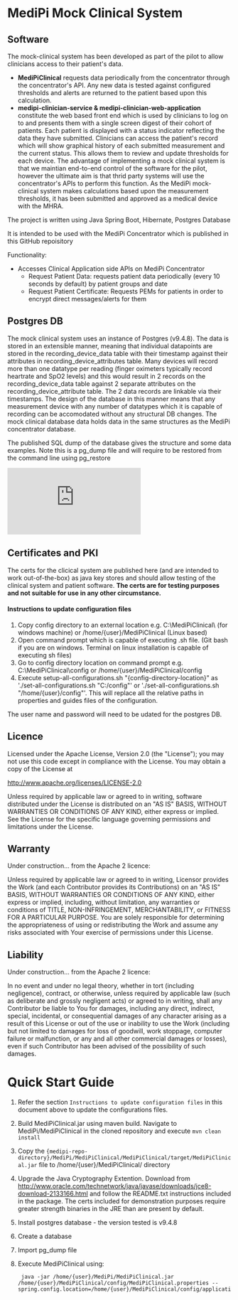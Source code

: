 # MediPi Mock Clinical System


## Software
The mock-clinical system has been developed as part of the pilot to allow clinicians access to their patient's data. 

* **MediPiClinical** requests data periodically from the concentrator through the concentrator's API. Any new data is tested against configured thresholds and alerts are returned to the patient based upon this calculation. 
* **medipi-clinician-service & medipi-clinician-web-application** constitute the web based front end which is used by clinicians to log on to and presents them with a single screen digest of their cohort of patients. Each patient is displayed with a status indicator reflecting the data they have submitted. Clinicians can access the patient's record which will show graphical history of each submitted measurement and the current status. This allows them to review and update thresholds for each device. The advantage of implementing a mock clinical system is that we maintian end-to-end control of the software for the pilot, however the ultimate aim is that thrid party systems will use the concentrator's APIs to perform this function. As the MediPi mock-clinical system makes calculations based upon the measurement thresholds, it has been submitted and approved as a medical device with the MHRA.


The project is written using Java Spring Boot, Hibernate, Postgres Database

It is intended to be used with the MediPi Concentrator which is published in this GitHub repoisitory

Functionality:

* Accesses Clinical Application side APIs on MediPi Concentrator
	* Request Patient Data: requests patient data periodically (every 10 seconds by default) by patient groups and date
	* Request Patient Certificate: Requests PEMs for patients in order to encrypt direct messages/alerts for them
	

## Postgres DB
The mock clinical system uses an instance of Postgres (v9.4.8). The data is stored in an extensible manner, meaning that individual datapoints are stored in the recording_device_data table with their timestamp against their attributes in recording_device_attributes table. Many devices will record more than one datatype per reading (finger oximeters typically record heartrate and SpO2 levels) and this would result in 2 records on the recording_device_data table against 2 separate attributes on the recording_device_attribute table. The 2 data records are linkable via their timestamps. The design of the database in this manner means that any measurement device with any number of datatypes which it is capable of recording can be accomodated without any structural DB changes. The mock clinical database data holds data in the same structures as the MediPi concentrator database.

The published SQL dump of the database gives the structure and some data examples. Note this is a pg_dump file and will require to be restored from the command line using pg_restore

![Database Structure Document](https://github.com/rprobinson/MediPi/files/487667/Database_view.pdf)


## Certificates and PKI
The certs for the clicical system are published here (and are intended to work out-of-the-box) as java key stores and should allow testing of the clinical system and patient software. **The certs are for testing purposes and not suitable for use in any other circumstance.**

#### Instructions to update configuration files
1. Copy config directory to an external location e.g. C:\MediPiClinical\ (for windows machine) or /home/{user}/MediPiClinical (Linux based)
2. Open command prompt which is capable of executing .sh file. (Git bash if you are on windows. Terminal on linux installation is capable of executing sh files)
3. Go to config directory location on command prompt e.g. C:\MediPiClinical\config or /home/{user}/MediPiClinical/config
4. Execute setup-all-configurations.sh "{config-directory-location}" as './set-all-configurations.sh "C:/config"' or './set-all-configurations.sh "/home/{user}/config"'. This will replace all the relative paths in properties and guides files of the configuration.

The user name and password will need to be udated for the postgres DB.

## Licence

 Licensed under the Apache License, Version 2.0 (the "License");
 you may not use this code except in compliance with the License.
 You may obtain a copy of the License at

 http://www.apache.org/licenses/LICENSE-2.0

 Unless required by applicable law or agreed to in writing, software
 distributed under the License is distributed on an "AS IS" BASIS,
 WITHOUT WARRANTIES OR CONDITIONS OF ANY KIND, either express or implied.
 See the License for the specific language governing permissions and
 limitations under the License.

## Warranty 
Under construction... from the Apache 2 licence:

Unless required by applicable law or agreed to in writing, Licensor provides the Work (and each Contributor provides its Contributions) on an "AS IS" BASIS, WITHOUT WARRANTIES OR CONDITIONS OF ANY KIND, either express or implied, including, without limitation, any warranties or conditions of TITLE, NON-INFRINGEMENT, MERCHANTABILITY, or FITNESS FOR A PARTICULAR PURPOSE. You are solely responsible for determining the appropriateness of using or redistributing the Work and assume any risks associated with Your exercise of permissions under this License.

## Liability
Under construction... from the Apache 2 licence:

In no event and under no legal theory, whether in tort (including negligence), contract, or otherwise, unless required by applicable law (such as deliberate and grossly negligent acts) or agreed to in writing, shall any Contributor be liable to You for damages, including any direct, indirect, special, incidental, or consequential damages of any character arising as a result of this License or out of the use or inability to use the Work (including but not limited to damages for loss of goodwill, work stoppage, computer failure or malfunction, or any and all other commercial damages or losses), even if such Contributor has been advised of the possibility of such damages.

# Quick Start Guide

1. Refer the section `Instructions to update configuration files` in this document above to update the configurations files.

2. Build MediPiClinical.jar using maven build. Navigate to MediPi/MediPiClinical in the cloned repository and execute `mvn clean install`

3. Copy the `{medipi-repo-directory}/MediPi/MediPiClinical/MediPiClinical/target/MediPiClinical.jar` file to /home/{user}/MediPiClinical/ directory

4. Upgrade the Java Cryptography Extention. Download from http://www.oracle.com/technetwork/java/javase/downloads/jce8-download-2133166.html and follow the README.txt instructions included in the package. The certs included for demonstration purposes require greater strength binaries in the JRE than are present by default.

5. Install postgres database - the version tested is v9.4.8

6. Create a database 

7. Import pg_dump file

8. Execute MediPiClinical using:
        
        java -jar /home/{user}/MediPi/MediPiClinical.jar /home/{user}/MediPiClinical/config/MediPiClinical.properties --spring.config.location=/home/{user}/MediPiClinical/config/application.properties
